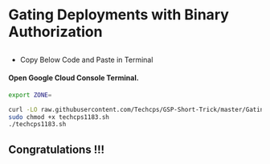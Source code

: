 
# Gating Deployments with Binary Authorization

## 

- Copy Below Code and Paste in Terminal

#### Open Google Cloud Console Terminal.


```bash
export ZONE=

curl -LO raw.githubusercontent.com/Techcps/GSP-Short-Trick/master/Gating%20Deployments%20with%20Binary%20Authorization/techcps1183.sh
sudo chmod +x techcps1183.sh
./techcps1183.sh
```



## Congratulations !!!


